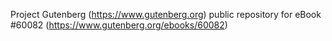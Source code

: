 Project Gutenberg (https://www.gutenberg.org) public repository for eBook #60082 (https://www.gutenberg.org/ebooks/60082)
